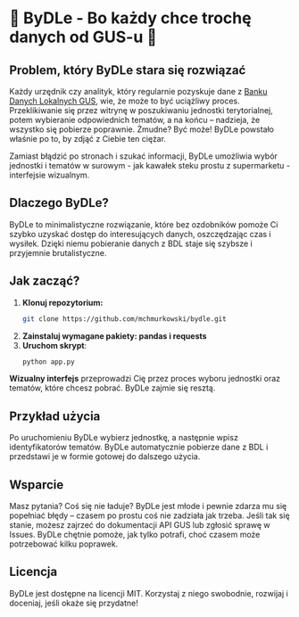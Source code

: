 # 🐄 ByDLe - Bo każdy chce trochę danych od GUS-u 🐄

## Problem, który ByDLe stara się rozwiązać

Każdy urzędnik czy analityk, który regularnie pozyskuje dane z [Banku Danych Lokalnych GUS](https://bdl.stat.gov.pl), wie, że może to być uciążliwy proces. Przeklikiwanie się przez witrynę w poszukiwaniu jednostki terytorialnej, potem wybieranie odpowiednich tematów, a na końcu – nadzieja, że wszystko się pobierze poprawnie. Żmudne? Być może! ByDLe powstało właśnie po to, by zdjąć z Ciebie ten ciężar.

Zamiast błądzić po stronach i szukać informacji, ByDLe umożliwia wybór jednostki i tematów w surowym - jak kawałek steku prostu z supermarketu - interfejsie wizualnym.

## Dlaczego ByDLe?

ByDLe to minimalistyczne rozwiązanie, które bez ozdobników pomoże Ci szybko uzyskać dostęp do interesujących danych, oszczędzając czas i wysiłek. Dzięki niemu pobieranie danych z BDL staje się szybsze i przyjemnie brutalistyczne.

## Jak zacząć?

1. **Klonuj repozytorium:**
   ```bash
   git clone https://github.com/mchmurkowski/bydle.git
   ```
2. **Zainstaluj wymagane pakiety: pandas i requests**
3. **Uruchom skrypt**:
   ```bash
   python app.py
   ```

**Wizualny interfejs** przeprowadzi Cię przez proces wyboru jednostki oraz tematów, które chcesz pobrać. ByDLe zajmie się resztą.

## Przykład użycia

Po uruchomieniu ByDLe wybierz jednostkę, a następnie wpisz identyfikatorów tematów. ByDLe automatycznie pobierze dane z BDL i przedstawi je w formie gotowej do dalszego użycia.

## Wsparcie

Masz pytania? Coś się nie ładuje? ByDLe jest młode i pewnie zdarza mu się popełniać błędy – czasem po prostu coś nie zadziała jak trzeba. Jeśli tak się stanie, możesz zajrzeć do dokumentacji API GUS lub zgłosić sprawę w Issues. ByDLe chętnie pomoże, jak tylko potrafi, choć czasem może potrzebować kilku poprawek.

## Licencja

ByDLe jest dostępne na licencji MIT. Korzystaj z niego swobodnie, rozwijaj i doceniaj, jeśli okaże się przydatne!
